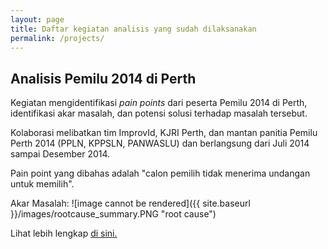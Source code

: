 ```yaml
---
layout: page
title: Daftar kegiatan analisis yang sudah dilaksanakan
permalink: /projects/
---
```



## Analisis Pemilu 2014 di Perth
Kegiatan mengidentifikasi _pain points_ dari peserta Pemilu 2014 di Perth, identifikasi akar masalah, dan potensi solusi terhadap masalah tersebut.

Kolaborasi melibatkan tim ImprovId, KJRI Perth, dan mantan panitia Pemilu Perth 2014 (PPLN, KPPSLN, PANWASLU) dan berlangsung dari Juli 2014 sampai Desember 2014.

Pain point yang dibahas adalah "calon pemilih tidak menerima undangan untuk memilih".

Akar Masalah: 
![image cannot be rendered]({{ site.baseurl }}/images/rootcause_summary.PNG "root cause")

Lihat lebih lengkap [di sini.](http://improvidperth.github.io/pemilu/)
